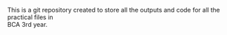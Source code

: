 This is a git repository created to store all the 
outputs and code for all the practical files in   
BCA 3rd year. 